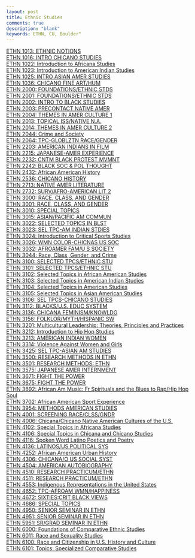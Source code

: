 ```yaml
---
layout: post
title: Ethnic Studies
comments: true
description: "blank"
keywords: ETHN, CU, Boulder"
---
```

<body>
	<div><a href="../pages/ETHN-1013">ETHN 1013: ETHNIC NOTIONS</a></div>
	<div><a href="../pages/ETHN-1016">ETHN 1016: INTRO CHICANO STUDIES</a></div>
	<div><a href="../pages/ETHN-1022">ETHN 1022: Introduction to Africana Studies</a></div>
	<div><a href="../pages/ETHN-1023">ETHN 1023: Introduction to American Indian Studies</a></div>
	<div><a href="../pages/ETHN-1025">ETHN 1025: INTRO ASIAN AMER STUDIES</a></div>
	<div><a href="../pages/ETHN-1036">ETHN 1036: CHICANO FINE ART/HUM</a></div>
	<div><a href="../pages/ETHN-2000">ETHN 2000: FOUNDATIONS/ETHNIC STDS</a></div>
	<div><a href="../pages/ETHN-2001">ETHN 2001: FOUNDATIONS/ETHNIC STDS</a></div>
	<div><a href="../pages/ETHN-2002">ETHN 2002: INTRO TO BLACK STUDIES</a></div>
	<div><a href="../pages/ETHN-2003">ETHN 2003: PRECONTACT NATIVE AMER</a></div>
	<div><a href="../pages/ETHN-2004">ETHN 2004: THEMES IN AMER CULTURE 1</a></div>
	<div><a href="../pages/ETHN-2013">ETHN 2013: TOPICAL ISS/NATIVE N.A.</a></div>
	<div><a href="../pages/ETHN-2014">ETHN 2014: THEMES IN AMER CULTURE 2</a></div>
	<div><a href="../pages/ETHN-2044">ETHN 2044: Crime and Society</a></div>
	<div><a href="../pages/ETHN-2064">ETHN 2064: TPC-GLOBLZTN RACE/GENDER</a></div>
	<div><a href="../pages/ETHN-2203">ETHN 2203: AMERICAN INDIANS IN FILM</a></div>
	<div><a href="../pages/ETHN-2215">ETHN 2215: JAPANESE-AMER EXPERIENCE</a></div>
	<div><a href="../pages/ETHN-2232">ETHN 2232: CNTM BLACK PROTEST MVMNT</a></div>
	<div><a href="../pages/ETHN-2242">ETHN 2242: BLACK SOC & POL THOUGHT</a></div>
	<div><a href="../pages/ETHN-2432">ETHN 2432: African American History</a></div>
	<div><a href="../pages/ETHN-2536">ETHN 2536: CHICANO HISTORY</a></div>
	<div><a href="../pages/ETHN-2713">ETHN 2713: NATIVE AMER LITERATURE</a></div>
	<div><a href="../pages/ETHN-2732">ETHN 2732: SURV/AFRO-AMERICAN LIT 2</a></div>
	<div><a href="../pages/ETHN-3000">ETHN 3000: RACE, CLASS, AND GENDER</a></div>
	<div><a href="../pages/ETHN-3001">ETHN 3001: RACE, CLASS, AND GENDER</a></div>
	<div><a href="../pages/ETHN-3010">ETHN 3010: SPECIAL TOPICS</a></div>
	<div><a href="../pages/ETHN-3015">ETHN 3015: ASIAN/PACIFIC AM COMMUN</a></div>
	<div><a href="../pages/ETHN-3022">ETHN 3022: SELECTED TOPICS IN BLST</a></div>
	<div><a href="../pages/ETHN-3023">ETHN 3023: SEL TPC-AM INDIAN STDIES</a></div>
	<div><a href="../pages/ETHN-3024">ETHN 3024: Introduction to Critical Sports Studies</a></div>
	<div><a href="../pages/ETHN-3026">ETHN 3026: WMN COLOR-CHICNAS US SOC</a></div>
	<div><a href="../pages/ETHN-3032">ETHN 3032: AFROAMER FAM/U S SOCIETY</a></div>
	<div><a href="../pages/ETHN-3044">ETHN 3044: Race, Class, Gender, and Crime</a></div>
	<div><a href="../pages/ETHN-3100">ETHN 3100: SELECTED TPCS/ETHNIC STU</a></div>
	<div><a href="../pages/ETHN-3101">ETHN 3101: SELECTED TPCS/ETHNIC STU</a></div>
	<div><a href="../pages/ETHN-3102">ETHN 3102: Selected Topics in African American Studies</a></div>
	<div><a href="../pages/ETHN-3103">ETHN 3103: Selected Topics in American Indian Studies</a></div>
	<div><a href="../pages/ETHN-3104">ETHN 3104: Selected Topics in American Studies</a></div>
	<div><a href="../pages/ETHN-3105">ETHN 3105: Selected Topics in Asian American Studies</a></div>
	<div><a href="../pages/ETHN-3106">ETHN 3106: SEL TPCS-CHICANO STUDIES</a></div>
	<div><a href="../pages/ETHN-3112">ETHN 3112: BLACKS/U.S. EDUC SYSTEM</a></div>
	<div><a href="../pages/ETHN-3136">ETHN 3136: CHICANA FEMINISM/KNOWLDG</a></div>
	<div><a href="../pages/ETHN-3156">ETHN 3156: FOLKLOR/MYTH/HISPANIC SW</a></div>
	<div><a href="../pages/ETHN-3201">ETHN 3201: Multicultural Leadership: Theories, Principles and Practices</a></div>
	<div><a href="../pages/ETHN-3212">ETHN 3212: Introduction to Hip Hop Studies</a></div>
	<div><a href="../pages/ETHN-3213">ETHN 3213: AMERICAN INDIAN WOMEN</a></div>
	<div><a href="../pages/ETHN-3314">ETHN 3314: Violence Against Women and Girls</a></div>
	<div><a href="../pages/ETHN-3425">ETHN 3425: SEL TPC-ASIAN AM STUDIES</a></div>
	<div><a href="../pages/ETHN-3500">ETHN 3500: RESEARCH METHODS IN ETHN</a></div>
	<div><a href="../pages/ETHN-3501">ETHN 3501: RESEARCH METHODS: ETHN</a></div>
	<div><a href="../pages/ETHN-3575">ETHN 3575: JAPANESE AMER INTERNMENT</a></div>
	<div><a href="../pages/ETHN-3671">ETHN 3671: FIGHT THE POWER</a></div>
	<div><a href="../pages/ETHN-3675">ETHN 3675: FIGHT THE POWER</a></div>
	<div><a href="../pages/ETHN-3692">ETHN 3692: African Am Music: Fr Spirituals and the Blues to Rap/Hip Hop Soul</a></div>
	<div><a href="../pages/ETHN-3702">ETHN 3702: African American Sport Experience</a></div>
	<div><a href="../pages/ETHN-3954">ETHN 3954: METHODS AMERICAN STUDIES</a></div>
	<div><a href="../pages/ETHN-4001">ETHN 4001: SCREENING RACE/CLSS/GNDR</a></div>
	<div><a href="../pages/ETHN-4006">ETHN 4006: Chicana/Chicano Native American Cultures of the U.S.</a></div>
	<div><a href="../pages/ETHN-4102">ETHN 4102: Special Topics in Africana Studies</a></div>
	<div><a href="../pages/ETHN-4106">ETHN 4106: Special Topics in Chicana and Chicano Studies</a></div>
	<div><a href="../pages/ETHN-4116">ETHN 4116: Spoken Word Latino Poetics and Poetry</a></div>
	<div><a href="../pages/ETHN-4136">ETHN 4136: LATINOS/US POLITICAL SYS</a></div>
	<div><a href="../pages/ETHN-4252">ETHN 4252: African American Urban History</a></div>
	<div><a href="../pages/ETHN-4306">ETHN 4306: CHICANA/O US SOCIAL SYST</a></div>
	<div><a href="../pages/ETHN-4504">ETHN 4504: AMERICAN AUTOBIOGRAPHY</a></div>
	<div><a href="../pages/ETHN-4510">ETHN 4510: RESEARCH PRACTICUM/ETHN</a></div>
	<div><a href="../pages/ETHN-4511">ETHN 4511: RESEARCH PRACTICUM/ETHN</a></div>
	<div><a href="../pages/ETHN-4553">ETHN 4553: Indigenous Representations in the United States</a></div>
	<div><a href="../pages/ETHN-4652">ETHN 4652: TPC-AFROAM WMN/HAPPINESS</a></div>
	<div><a href="../pages/ETHN-4672">ETHN 4672: SIXTIES:CRIT BLACK VIEWS</a></div>
	<div><a href="../pages/ETHN-4686">ETHN 4686: SPECIAL TOPICS</a></div>
	<div><a href="../pages/ETHN-4950">ETHN 4950: SENIOR SEMINAR IN ETHN</a></div>
	<div><a href="../pages/ETHN-4951">ETHN 4951: SENIOR SEMINAR IN ETHN</a></div>
	<div><a href="../pages/ETHN-5951">ETHN 5951: SR/GRAD SEMINAR IN ETHN</a></div>
	<div><a href="../pages/ETHN-6000">ETHN 6000: Foundations of Comparative Ethnic Studies</a></div>
	<div><a href="../pages/ETHN-6011">ETHN 6011: Race and Sexuality Studies</a></div>
	<div><a href="../pages/ETHN-6100">ETHN 6100: Race and Citizenship in U.S. History and Culture</a></div>
	<div><a href="../pages/ETHN-6101">ETHN 6101: Topics: Specialized Comparative Studies</a></div>
</body>